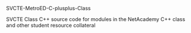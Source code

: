 SVCTE-MetroED-C-plusplus-Class

SVCTE Class C++ source code for modules in the NetAcademy C++ class and other student resource collateral
